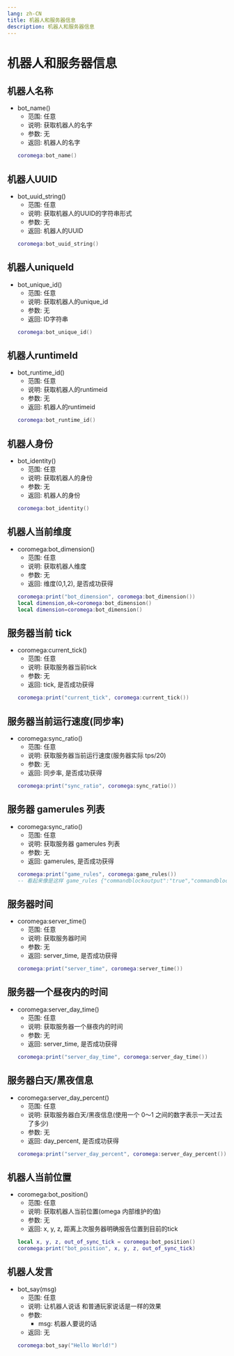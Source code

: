 ```yaml
---
lang: zh-CN
title: 机器人和服务器信息
description: 机器人和服务器信息
---
```


# 机器人和服务器信息

## 机器人名称
- bot_name()
    - 范围: 任意
    - 说明: 获取机器人的名字
    - 参数: 无
    - 返回: 机器人的名字
    ``` lua
    coromega:bot_name()
    ```

## 机器人UUID
- bot_uuid_string()
    - 范围: 任意
    - 说明: 获取机器人的UUID的字符串形式
    - 参数: 无
    - 返回: 机器人的UUID
    ``` lua
    coromega:bot_uuid_string()
    ```

## 机器人uniqueId
- bot_unique_id()
    - 范围: 任意
    - 说明: 获取机器人的unique_id
    - 参数: 无
    - 返回: ID字符串
    ``` lua
    coromega:bot_unique_id()
    ```
	
## 机器人runtimeId
- bot_runtime_id()
    - 范围: 任意
    - 说明: 获取机器人的runtimeid
    - 参数: 无
    - 返回: 机器人的runtimeid
    ``` lua
    coromega:bot_runtime_id()
    ```
	
## 机器人身份
- bot_identity()
    - 范围: 任意
    - 说明: 获取机器人的身份
    - 参数: 无
    - 返回: 机器人的身份
    ``` lua
    coromega:bot_identity()
    ```

## 机器人当前维度 
- coromega:bot_dimension()
    - 范围: 任意
    - 说明: 获取机器人维度
    - 参数: 无
    - 返回: 维度(0,1,2), 是否成功获得
    ``` lua
    coromega:print("bot_dimension", coromega:bot_dimension())
    local dimension,ok=coromega:bot_dimension()
    local dimension=coromega:bot_dimension()
    ```

## 服务器当前 tick
- coromega:current_tick()
    - 范围: 任意
    - 说明: 获取服务器当前tick
    - 参数: 无
    - 返回: tick, 是否成功获得
    ``` lua
    coromega:print("current_tick", coromega:current_tick())
    ```

## 服务器当前运行速度(同步率)
- coromega:sync_ratio()
    - 范围: 任意
    - 说明: 获取服务器当前运行速度(服务器实际 tps/20)
    - 参数: 无
    - 返回: 同步率, 是否成功获得
    ``` lua
    coromega:print("sync_ratio", coromega:sync_ratio())
    ```

## 服务器 gamerules 列表
- coromega:sync_ratio()
    - 范围: 任意
    - 说明: 获取服务器 gamerules 列表
    - 参数: 无
    - 返回: gamerules, 是否成功获得
    ``` lua
    coromega:print("game_rules", coromega:game_rules())
    -- 看起来像是这样 game_rules {"commandblockoutput":"true","commandblocksenabled":"false","dodaylightcycle":"false","doentitydrops":"true","dofiretick":"true","doimmediaterespawn":"false","doinsomnia":"true","domobloot":"true","domobspawning":"true","dotiledrops":"true","doweathercycle":"false","drowningdamage":"true","falldamage":"true","firedamage":"true","freezedamage":"true","functioncommandlimit":"20000","keepinventory":"false","maxcommandchainlength":"131070","mobgriefing":"true","naturalregeneration":"true","pvp":"true","randomtickspeed":"2","respawnblocksexplode":"true","sendcommandfeedback":"true","showbordereffect":"true","showcoordinates":"true","showdeathmessages":"true","showtags":"true","spawnradius":"10","tntexplodes":"true"} true
    ```

## 服务器时间
- coromega:server_time()
    - 范围: 任意
    - 说明: 获取服务器时间
    - 参数: 无
    - 返回: server_time, 是否成功获得
    ``` lua
    coromega:print("server_time", coromega:server_time())
    ```

## 服务器一个昼夜内的时间
- coromega:server_day_time()
    - 范围: 任意
    - 说明: 获取服务器一个昼夜内的时间
    - 参数: 无
    - 返回: server_time, 是否成功获得
    ``` lua
    coromega:print("server_day_time", coromega:server_day_time())
    ```

## 服务器白天/黑夜信息
- coromega:server_day_percent()
    - 范围: 任意
    - 说明: 获取服务器白天/黑夜信息(使用一个 0～1 之间的数字表示一天过去了多少)
    - 参数: 无
    - 返回: day_percent, 是否成功获得
    ``` lua
    coromega:print("server_day_percent", coromega:server_day_percent())
    ```

## 机器人当前位置 
- coromega:bot_position()
    - 范围: 任意
    - 说明: 获取机器人当前位置(omega 内部维护的值)
    - 参数: 无
    - 返回: x, y, z, 距离上次服务器明确报告位置到目前的tick
    ``` lua
    local x, y, z, out_of_sync_tick = coromega:bot_position()
    coromega:print("bot_position", x, y, z, out_of_sync_tick)
    ```

## 机器人发言
- bot_say(msg)
    - 范围: 任意
    - 说明: 让机器人说话 和普通玩家说话是一样的效果
    - 参数: 
        - msg: 机器人要说的话
    - 返回: 无
    ``` lua
    coromega:bot_say("Hello World!")
    ```